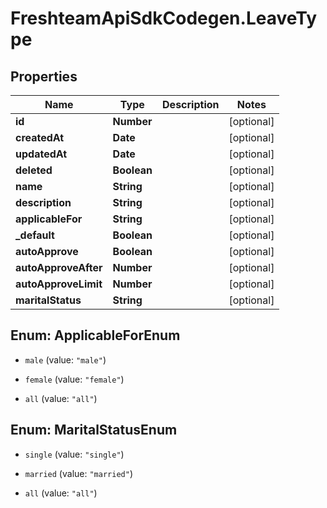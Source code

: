 # FreshteamApiSdkCodegen.LeaveType

## Properties

Name | Type | Description | Notes
------------ | ------------- | ------------- | -------------
**id** | **Number** |  | [optional] 
**createdAt** | **Date** |  | [optional] 
**updatedAt** | **Date** |  | [optional] 
**deleted** | **Boolean** |  | [optional] 
**name** | **String** |  | [optional] 
**description** | **String** |  | [optional] 
**applicableFor** | **String** |  | [optional] 
**_default** | **Boolean** |  | [optional] 
**autoApprove** | **Boolean** |  | [optional] 
**autoApproveAfter** | **Number** |  | [optional] 
**autoApproveLimit** | **Number** |  | [optional] 
**maritalStatus** | **String** |  | [optional] 



## Enum: ApplicableForEnum


* `male` (value: `"male"`)

* `female` (value: `"female"`)

* `all` (value: `"all"`)





## Enum: MaritalStatusEnum


* `single` (value: `"single"`)

* `married` (value: `"married"`)

* `all` (value: `"all"`)




